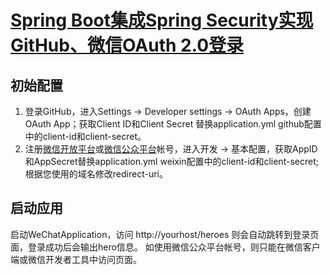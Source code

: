 # [Spring Boot集成Spring Security实现GitHub、微信OAuth 2.0登录](https://blog.51cto.com/7308310/2457336)

## 初始配置
1. 登录GitHub，进入Settings -> Developer settings -> OAuth Apps，创建OAuth App；获取Client ID和Client Secret
替换application.yml github配置中的client-id和client-secret。
2. 注册[微信开放平台](https://open.weixin.qq.com/)或[微信公众平台](https://mp.weixin.qq.com/)帐号，进入开发 -> 
基本配置，获取AppID和AppSecret替换application.yml weixin配置中的client-id和client-secret; 根据您使用的域名修改redirect-uri。

## 启动应用
启动WeChatApplication，访问 http://yourhost/heroes 则会自动跳转到登录页面，登录成功后会输出hero信息。
如使用微信公众平台帐号，则只能在微信客户端或微信开发者工具中访问页面。